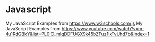 # Javascript
My JavaScript Examples from https://www.w3schools.com/js
My JavaScript Examples from https://www.youtube.com/watch?v=m-4u1RdGBkY&list=PL0lO_mIqDDFUGX9k45bZFuz1ixTvUhd7b&index=1
